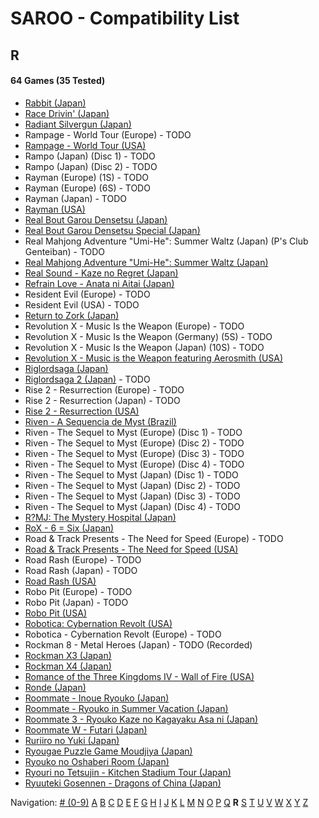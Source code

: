 # SAROO - Compatibility List

## R

#### 64 Games (35 Tested)

- [Rabbit (Japan)](../../../Regions/Retails/Japan/T-10610G/01/README.md)
- [Race Drivin' (Japan)](../../../Regions/Retails/Japan/T-4802G/01/README.md)
- [Radiant Silvergun (Japan)](../../../Regions/Retails/Japan/T-32902G/01/README.md)
- Rampage - World Tour (Europe) - TODO
- [Rampage - World Tour (USA)](../../../Regions/Retails/USA/T-9708H/01/README.md)
- Rampo (Japan) (Disc 1) - TODO
- Rampo (Japan) (Disc 2) - TODO
- Rayman (Europe) (1S) - TODO
- Rayman (Europe) (6S) - TODO
- Rayman (Japan) - TODO
- [Rayman (USA)](../../../Regions/Retails/USA/T-17701G/01/README.md)
- [Real Bout Garou Densetsu (Japan)](../../../Regions/Retails/Japan/T-3105G/01/README.md)
- [Real Bout Garou Densetsu Special (Japan)](../../../Regions/Retails/Japan/T-3119G/01/README.md)
- Real Mahjong Adventure "Umi-He": Summer Waltz (Japan) (P's Club Genteiban) - TODO
- [Real Mahjong Adventure "Umi-He": Summer Waltz (Japan)](../../../Regions/Retails/Japan/T-16511G/01/README.md)
- [Real Sound - Kaze no Regret (Japan)](../../../Regions/Retails/Japan/T-30002G/01/README.md)
- [Refrain Love - Anata ni Aitai (Japan)](../../../Regions/Retails/Japan/T-5308G/01/README.md)
- Resident Evil (Europe) - TODO
- Resident Evil (USA) - TODO
- [Return to Zork (Japan)](../../../Regions/Retails/Japan/T-23401G/01/README.md)
- Revolution X - Music Is the Weapon (Europe) - TODO
- Revolution X - Music Is the Weapon (Germany) (5S) - TODO
- Revolution X - Music Is the Weapon (Japan) (10S) - TODO
- [Revolution X - Music is the Weapon featuring Aerosmith (USA)](../../../Regions/Retails/USA/T-8107H/01/README.md)
- [Riglordsaga (Japan)](../../../Regions/Retails/Japan/GS-9021/01/README.md)
- [Riglordsaga 2 (Japan)](../../../Regions/Retails/Japan/GS-9084/01/README.md) - TODO
- Rise 2 - Resurrection (Europe) - TODO
- Rise 2 - Resurrection (Japan) - TODO
- [Rise 2 - Resurrection (USA)](../../../Regions/Retails/USA/T-8114-H/01/README.md)
- [Riven - A Sequencia de Myst (Brazil)](../../../Regions/Retails/Brazil/MK-8180145/01/README.md)
- Riven - The Sequel to Myst (Europe) (Disc 1) - TODO
- Riven - The Sequel to Myst (Europe) (Disc 2) - TODO
- Riven - The Sequel to Myst (Europe) (Disc 3) - TODO
- Riven - The Sequel to Myst (Europe) (Disc 4) - TODO
- Riven - The Sequel to Myst (Japan) (Disc 1) - TODO
- Riven - The Sequel to Myst (Japan) (Disc 2) - TODO
- Riven - The Sequel to Myst (Japan) (Disc 3) - TODO
- Riven - The Sequel to Myst (Japan) (Disc 4) - TODO
- [R?MJ: The Mystery Hospital (Japan)](../../../Regions/Retails/Japan/T-13322G/01/README.md)
- [RoX - 6 = Six (Japan)](../../../Regions/Retails/Japan/T-16612G/01/README.md)
- Road & Track Presents - The Need for Speed (Europe) - TODO
- [Road & Track Presents - The Need for Speed (USA)](../../../Regions/Retails/USA/T-5009H/01/README.md)
- Road Rash (Europe) - TODO
- Road Rash (Japan) - TODO
- [Road Rash (USA)](../../../Regions/Retails/USA/T-5008H/01/README.md)
- Robo Pit (Europe) - TODO
- Robo Pit (Japan) - TODO
- [Robo Pit (USA)](../../../Regions/Retails/USA/T-10002H/01/README.md)
- [Robotica: Cybernation Revolt (USA)](../../../Regions/Retails/USA/T-8104H/01/README.md)
- Robotica - Cybernation Revolt (Europe) - TODO
- Rockman 8 - Metal Heroes (Japan) - TODO (Recorded)
- [Rockman X3 (Japan)](../../../Regions/Retails/Japan/T-1210G/01/README.md)
- [Rockman X4 (Japan)](../../../Regions/Retails/Japan/T-1221G/01/README.md)
- [Romance of the Three Kingdoms IV - Wall of Fire (USA)](../../../Regions/Retails/USA/T-7601H/01/README.md)
- [Ronde (Japan)](../../../Regions/Retails/Japan/T-14415G/01/README.md)
- [Roommate - Inoue Ryouko (Japan)](../../../Regions/Retails/Japan/T-19502G/01/README.md)
- [Roommate - Ryouko in Summer Vacation (Japan)](../../../Regions/Retails/Japan/T-19504G/01/README.md)
- [Roommate 3 - Ryouko Kaze no Kagayaku Asa ni (Japan)](../../../Regions/Retails/Japan/T-19507G/01/README.md)
- [Roommate W - Futari (Japan)](../../../Regions/Retails/Japan/T-19508G/01/README.md)
- [Ruriiro no Yuki (Japan)](../../../Regions/Retails/Japan/T-19722G/01/README.md)
- [Ryougae Puzzle Game Moudjiya (Japan)](../../../Regions/Retails/Japan/T-7010G/01/README.md)
- [Ryouko no Oshaberi Room (Japan)](../../../Regions/Retails/Japan/T-19509G/01/README.md)
- [Ryouri no Tetsujin - Kitchen Stadium Tour (Japan)](../../../Regions/Retails/Japan/T-21702G/01/README.md)
- [Ryuuteki Gosennen - Dragons of China (Japan)](../../../Regions/Retails/Japan/T-15025G/01/README.md)

Navigation:
[# (0-9)](./09.md) [A](./A.md) [B](./B.md) [C](./C.md) [D](./D.md) [E](./E.md) [F](./F.md) [G](./G.md) [H](./H.md) [I](./I.md) [J](./J.md) [K](./K.md) [L](./L.md) [M](./M.md) [N](./N.md) [O](./O.md) [P](./P.md) [Q](./Q.md) **R** [S](./S.md) [T](./T.md) [U](./U.md) [V](./V.md) [W](./W.md) [X](./X.md) [Y](./Y.md) [Z](./Z.md)
